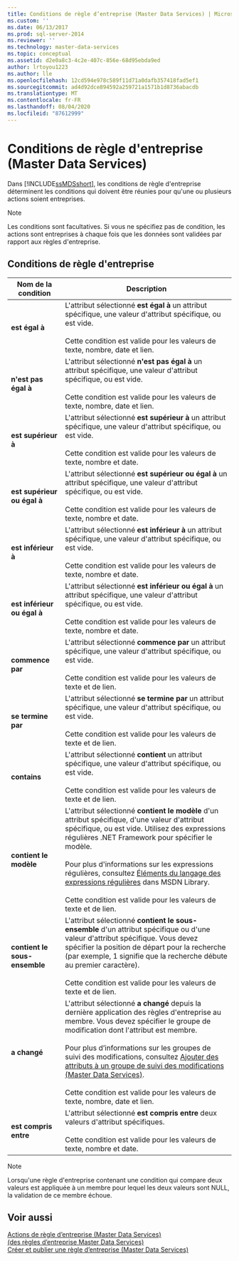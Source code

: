 ```yaml
---
title: Conditions de règle d’entreprise (Master Data Services) | Microsoft Docs
ms.custom: ''
ms.date: 06/13/2017
ms.prod: sql-server-2014
ms.reviewer: ''
ms.technology: master-data-services
ms.topic: conceptual
ms.assetid: d2e0a8c3-4c2e-407c-856e-68d95ebda9ed
author: lrtoyou1223
ms.author: lle
ms.openlocfilehash: 12cd594e978c589f11d71a0dafb357418fad5ef1
ms.sourcegitcommit: ad4d92dce894592a259721a1571b1d8736abacdb
ms.translationtype: MT
ms.contentlocale: fr-FR
ms.lasthandoff: 08/04/2020
ms.locfileid: "87612999"
---
```

# <a name="business-rule-conditions-master-data-services"></a>Conditions de règle d'entreprise (Master Data Services)
  Dans [!INCLUDE[ssMDSshort](../includes/ssmdsshort-md.md)], les conditions de règle d'entreprise déterminent les conditions qui doivent être réunies pour qu'une ou plusieurs actions soient entreprises.  
  
> [!NOTE]  
>  Les conditions sont facultatives. Si vous ne spécifiez pas de condition, les actions sont entreprises à chaque fois que les données sont validées par rapport aux règles d'entreprise.  
  
## <a name="business-rule-conditions"></a>Conditions de règle d'entreprise  
  
|Nom de la condition|Description|  
|--------------------|-----------------|  
|**est égal à**|L'attribut sélectionné **est égal à** un attribut spécifique, une valeur d'attribut spécifique, ou est vide.<br /><br /> Cette condition est valide pour les valeurs de texte, nombre, date et lien.|  
|**n'est pas égal à**|L'attribut sélectionné **n'est pas égal à** un attribut spécifique, une valeur d'attribut spécifique, ou est vide.<br /><br /> Cette condition est valide pour les valeurs de texte, nombre, date et lien.|  
|**est supérieur à**|L'attribut sélectionné **est supérieur à** un attribut spécifique, une valeur d'attribut spécifique, ou est vide.<br /><br /> Cette condition est valide pour les valeurs de texte, nombre et date.|  
|**est supérieur ou égal à**|L'attribut sélectionné **est supérieur ou égal à** un attribut spécifique, une valeur d'attribut spécifique, ou est vide.<br /><br /> Cette condition est valide pour les valeurs de texte, nombre et date.|  
|**est inférieur à**|L'attribut sélectionné **est inférieur à** un attribut spécifique, une valeur d'attribut spécifique, ou est vide.<br /><br /> Cette condition est valide pour les valeurs de texte, nombre et date.|  
|**est inférieur ou égal à**|L'attribut sélectionné **est inférieur ou égal à** un attribut spécifique, une valeur d'attribut spécifique, ou est vide.<br /><br /> Cette condition est valide pour les valeurs de texte, nombre et date.|  
|**commence par**|L'attribut sélectionné **commence par** un attribut spécifique, une valeur d'attribut spécifique, ou est vide.<br /><br /> Cette condition est valide pour les valeurs de texte et de lien.|  
|**se termine par**|L'attribut sélectionné **se termine par** un attribut spécifique, une valeur d'attribut spécifique, ou est vide.<br /><br /> Cette condition est valide pour les valeurs de texte et de lien.|  
|**contains**|L'attribut sélectionné **contient** un attribut spécifique, une valeur d'attribut spécifique, ou est vide.<br /><br /> Cette condition est valide pour les valeurs de texte et de lien.|  
|**contient le modèle**|L'attribut sélectionné **contient le modèle** d'un attribut spécifique, d'une valeur d'attribut spécifique, ou est vide. Utilisez des expressions régulières .NET Framework pour spécifier le modèle.<br /><br /> Pour plus d'informations sur les expressions régulières, consultez [Éléments du langage des expressions régulières](https://go.microsoft.com/fwlink/?LinkId=164401) dans MSDN Library.<br /><br /> Cette condition est valide pour les valeurs de texte et de lien.|  
|**contient le sous-ensemble**|L'attribut sélectionné **contient le sous-ensemble** d'un attribut spécifique ou d'une valeur d'attribut spécifique. Vous devez spécifier la position de départ pour la recherche (par exemple, 1 signifie que la recherche débute au premier caractère).<br /><br /> Cette condition est valide pour les valeurs de texte et de lien.|  
|**a changé**|L'attribut sélectionné **a changé** depuis la dernière application des règles d'entreprise au membre. Vous devez spécifier le groupe de modification dont l'attribut est membre.<br /><br /> Pour plus d’informations sur les groupes de suivi des modifications, consultez [Ajouter des attributs à un groupe de suivi des modifications &#40;Master Data Services&#41;](add-attributes-to-a-change-tracking-group-master-data-services.md).<br /><br /> Cette condition est valide pour les valeurs de texte, nombre, date et lien.|  
|**est compris entre**|L'attribut sélectionné **est compris entre** deux valeurs d'attribut spécifiques.<br /><br /> Cette condition est valide pour les valeurs de texte, nombre et date.|  
  
> [!NOTE]  
>  Lorsqu'une règle d'entreprise contenant une condition qui compare deux valeurs est appliquée à un membre pour lequel les deux valeurs sont NULL, la validation de ce membre échoue.  
  
## <a name="see-also"></a>Voir aussi  
 [Actions de règle d’entreprise &#40;Master Data Services&#41;](../../2014/master-data-services/business-rule-actions-master-data-services.md)   
 [&#40;des règles d’entreprise Master Data Services&#41;](../../2014/master-data-services/business-rules-master-data-services.md)   
 [Créer et publier une règle d’entreprise &#40;Master Data Services&#41;](../../2014/master-data-services/create-and-publish-a-business-rule-master-data-services.md)  
  
  
